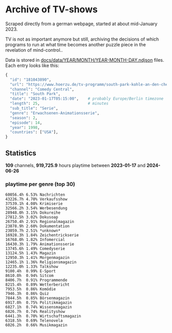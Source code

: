 # Archive of TV-shows

Scraped directly from a german webpage, started at about mid-January 2023.

TV is not as important anymore but still, archiving the decisions of which programs to run at what time
becomes another puzzle piece in the revelation of mind-control.. 

Data is stored in [docs/data/YEAR/MONTH/YEAR-MONTH-DAY.ndjson](docs/data/) files. 
Each entry looks like this:

```python
{
  "id": "181043890", 
  "url": "https://www.hoerzu.de/tv-programm/south-park-kohle-an-den-chefkoch/bid_181043890/", 
  "channel": "Comedy Central", 
  "title": "South Park", 
  "date": "2023-01-17T05:15:00",    # probably Europe/Berlin timezone 
  "length": 25,                     # minutes 
  "sub_title": "Serie", 
  "genre": "Erwachsenen-Animationsserie", 
  "season": 2, 
  "episode": 14, 
  "year": 1998, 
  "countries": ["USA"],
}
```

## Statistics

**109** channels, **919,725.9** hours playtime between **2023-01-17** and **2024-06-26**


### playtime per genre (top 30)

    60056.4h 6.53% Nachrichten
    43226.7h 4.70% Verkaufsshow
    37539.1h 4.08% Krimiserie
    32566.2h 3.54% Werbesendung
    28948.0h 3.15% Dokureihe
    27812.5h 3.02% Dokusoap
    26750.4h 2.91% Regionalmagazin
    23878.9h 2.60% Dokumentation
    23059.7h 2.51% *unknown*
    16928.3h 1.84% Zeichentrickserie
    16768.0h 1.82% Infomercial
    16430.3h 1.79% Animationsserie
    13745.6h 1.49% Comedyserie
    13124.5h 1.43% Magazin
    12950.3h 1.41% Morgenmagazin
    12465.1h 1.36% Religionsmagazin
    12235.0h 1.33% Talkshow
    9100.4h  0.99% E-Sport
    8610.0h  0.94% Sitcom
    8406.7h  0.91% Programmende
    8215.4h  0.89% Wetterbericht
    7953.5h  0.86% Komödie
    7946.3h  0.86% Quiz
    7844.5h  0.85% Börsenmagazin
    6917.0h  0.75% Politikmagazin
    6827.1h  0.74% Wissensmagazin
    6826.7h  0.74% Realityshow
    6441.3h  0.70% Wirtschaftsmagazin
    6318.5h  0.69% Telenovela
    6026.2h  0.66% Musikmagazin
